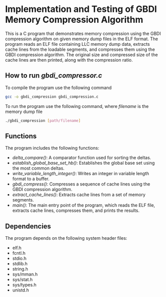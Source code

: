# Implementation and Testing of GBDI Memory Compression Algorithm

This is a C program that demonstrates memory compression using the GBDI compression algorithm on given memory dump files in the ELF format. The program reads an ELF file containing LLC memory dump data, extracts cache lines from the loadable segments, and compresses them using the GBDI compression algorithm. The original size and compressed size of the cache lines are then printed, along with the compression ratio.


## How to run *gbdi_compressor.c*

To compile the program use the following command

```sh
gcc -o gbdi_compression gbdi_compression.c
```

To run the program use the following command, where *filename* is the memory dump file

```sh
./gbdi_compression [path/filename]
```

## Functions

The program includes the following functions:

- *delta_compare()*: A comparator function used for sorting the deltas.
- *establish_global_base_set_hb()*: Establishes the global base set using the most common deltas.
- *write_variable_length_integer()*: Writes an integer in variable length format to a buffer.
- *gbdi_compress()*: Compresses a sequence of cache lines using the GBDI compression algorithm.
- *extract_cache_lines()*: Extracts cache lines from a set of memory segments.
- *main()*:  The main entry point of the program, which reads the ELF file, extracts cache lines, compresses them, and prints the results.

## Dependencies

The program depends on the following system header files:

- elf.h
- fcntl.h
- stdio.h
- stdlib.h
- string.h
- sys/mman.h
- sys/stat.h
- sys/types.h
- unistd.h